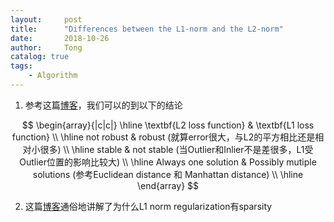 ```yaml
---
layout:     post
title:      "Differences between the L1-norm and the L2-norm"
date:       2018-10-26
author:     Tong
catalog: true
tags:
    - Algorithm
---
```


1. 参考这篇[博客][blog-difference]，我们可以的到以下的结论

$$
\begin{array}{|c|c|}
\hline
\textbf{L2 loss function} & \textbf{L1 loss function}                                              \\ \hline
not robust                & robust (就算error很大，与L2的平方相比还是相对小很多)                                     \\ \hline
stable                    & not stable (当Outlier和Inlier不是差很多，L1受Outlier位置的影响比较大)                   \\ \hline
Always one solution       & Possibly mutiple solutions (参考Euclidean distance 和 Manhattan distance) \\ \hline
\end{array}
$$

2. 这篇[博客][medium-difference]通俗地讲解了为什么L1 norm regularization有sparsity


[blog-difference]: http://www.chioka.in/differences-between-l1-and-l2-as-loss-function-and-regularization/
[medium-difference]: https://medium.com/mlreview/l1-norm-regularization-and-sparsity-explained-for-dummies-5b0e4be3938a